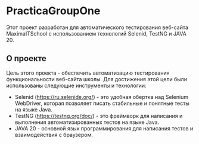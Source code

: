 # PracticaGroupOne
Этот проект разработан для автоматического тестирования веб-сайта MaximaITSchool с использованием технологий Selenid, TestNG и JAVA 20.

## О проекте

Цель этого проекта - обеспечить автоматизацию тестирования функциональности веб-сайта школы. Для достижения этой цели были использованы следующие инструменты и технологии:

- Selenid (https://ru.selenide.org/) - это удобная обертка над Selenium WebDriver, которая позволяет писать стабильные и понятные тесты на языке Java.
- TestNG (https://testng.org/doc/) - это фреймворк для написания и выполнения автоматизированных тестов на языке Java.
- JAVA 20 - основной язык программирования для написания тестов и взаимодействия с браузером.